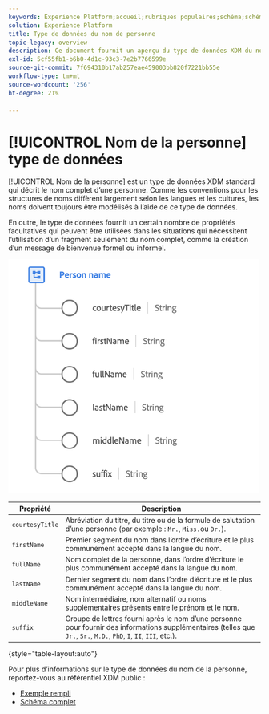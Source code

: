 ```yaml
---
keywords: Experience Platform;accueil;rubriques populaires;schéma;schéma;XDM;champs;schémas;schémas;fullName;xdm:fullName;nom de personne;nom;type de données;type de données;type de données;type de données
solution: Experience Platform
title: Type de données du nom de personne
topic-legacy: overview
description: Ce document fournit un aperçu du type de données XDM du nom de personne.
exl-id: 5cf55fb1-b6b0-4d1c-93c3-7e2b7766599e
source-git-commit: 7f694310b17ab257eae459003bb820f7221bb55e
workflow-type: tm+mt
source-wordcount: '256'
ht-degree: 21%

---
```


# [!UICONTROL Nom de la personne] type de données

[!UICONTROL Nom de la personne] est un type de données XDM standard qui décrit le nom complet d’une personne. Comme les conventions pour les structures de noms diffèrent largement selon les langues et les cultures, les noms doivent toujours être modélisés à l’aide de ce type de données.

En outre, le type de données fournit un certain nombre de propriétés facultatives qui peuvent être utilisées dans les situations qui nécessitent l’utilisation d’un fragment seulement du nom complet, comme la création d’un message de bienvenue formel ou informel.

<img src="../images/data-types/person-name.png" width="500" /><br />

| Propriété | Description |
| --- | --- |
| `courtesyTitle` | Abréviation du titre, du titre ou de la formule de salutation d’une personne (par exemple : `Mr.`, `Miss.`ou `Dr.`). |
| `firstName` | Premier segment du nom dans l’ordre d’écriture et le plus communément accepté dans la langue du nom. |
| `fullName` | Nom complet de la personne, dans l’ordre d’écriture le plus communément accepté dans la langue du nom. |
| `lastName` | Dernier segment du nom dans l’ordre d’écriture et le plus communément accepté dans la langue du nom. |
| `middleName` | Nom intermédiaire, nom alternatif ou noms supplémentaires présents entre le prénom et le nom. |
| `suffix` | Groupe de lettres fourni après le nom d’une personne pour fournir des informations supplémentaires (telles que `Jr.`, `Sr.`, `M.D.`, `PhD`, `I`, `II`, `III`, etc.). |

{style=&quot;table-layout:auto&quot;}

Pour plus d’informations sur le type de données du nom de la personne, reportez-vous au référentiel XDM public :

* [Exemple rempli](https://github.com/adobe/xdm/blob/master/components/datatypes/person/person-name.example.1.json)
* [Schéma complet](https://github.com/adobe/xdm/blob/master/components/datatypes/person/person-name.schema.json)
